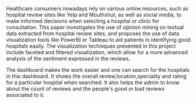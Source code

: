 Healthcare consumers nowadays rely on various online resources, such as hospital review sites like Yelp and
Mouthshut, as well as social media, to make informed decisions when selecting a hospital or clinic for consultation.
This paper investigates the use of opinion mining on textual data extracted from hospital review sites, and proposes
the use of data visualization tools like PowerBI or Tableau to aid patients in identifying good hospitals easily. The
visualization techniques presented in this project include faceted and filtered visualization, which allow for a more
advanced analysis of the sentiment expressed in the reviews.

The dashboard makes the work easier and one can search for the hospitals in this dashboard. It shows the overall review,location,speciality 
and rating for a particular hospital when searched. It also helps the admin to know about the count of reviews and the people's good or bad reviews associated to it.
